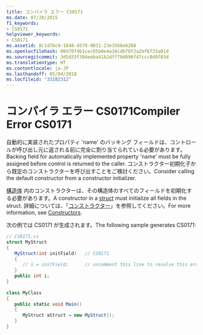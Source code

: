 ```yaml
---
title: コンパイラ エラー CS0171
ms.date: 07/20/2015
f1_keywords:
- CS0171
helpviewer_keywords:
- CS0171
ms.assetid: 8c1d76c9-1048-4579-9031-23e3566e6288
ms.openlocfilehash: 00d70f4b1cec85b0e4a16cdbf8f2a2bf6f33a01d
ms.sourcegitcommit: 3d5d33f384eeba41b2dff79d096f47ccc8d8f03d
ms.translationtype: HT
ms.contentlocale: ja-JP
ms.lasthandoff: 05/04/2018
ms.locfileid: "33282312"
---
```

# <a name="compiler-error-cs0171"></a><span data-ttu-id="d389d-102">コンパイラ エラー CS0171</span><span class="sxs-lookup"><span data-stu-id="d389d-102">Compiler Error CS0171</span></span>
<span data-ttu-id="d389d-103">自動的に実装されたプロパティ 'name' のバッキング フィールドは、コントロールが呼び出し元に返される前に完全に割り当てられている必要があります。</span><span class="sxs-lookup"><span data-stu-id="d389d-103">Backing field for automatically implemented property 'name' must be fully assigned before control is returned to the caller.</span></span> <span data-ttu-id="d389d-104">コンストラクター初期化子から既定のコンストラクターを呼び出すことをご検討ください。</span><span class="sxs-lookup"><span data-stu-id="d389d-104">Consider calling the default constructor from a constructor initializer.</span></span>  
  
 <span data-ttu-id="d389d-105">[構造体](../../csharp/language-reference/keywords/struct.md) 内のコンストラクターは、その構造体のすべてのフィールドを初期化する必要があります。</span><span class="sxs-lookup"><span data-stu-id="d389d-105">A constructor in a [struct](../../csharp/language-reference/keywords/struct.md) must initialize all fields in the struct.</span></span> <span data-ttu-id="d389d-106">詳細については、「[コンストラクター](../../csharp/programming-guide/classes-and-structs/constructors.md)」を参照してください。</span><span class="sxs-lookup"><span data-stu-id="d389d-106">For more information, see [Constructors](../../csharp/programming-guide/classes-and-structs/constructors.md).</span></span>  
  
 <span data-ttu-id="d389d-107">次の例では CS0171 が生成されます。</span><span class="sxs-lookup"><span data-stu-id="d389d-107">The following sample generates CS0171:</span></span>  
  
```csharp  
// CS0171.cs  
struct MyStruct  
{  
   MyStruct(int initField)   // CS0171  
   {  
      // i = initField;      // uncomment this line to resolve this error  
   }  
   public int i;  
}  
  
class MyClass  
{  
   public static void Main()  
   {  
      MyStruct aStruct = new MyStruct();  
   }  
}  
```
